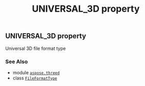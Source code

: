 ﻿---
title: UNIVERSAL_3D property
second_title: Aspose.3D for Python via .NET API References
description: 
type: docs
weight: 230
url: /aspose.threed/fileformattype/universal_3d/
is_root: false
---

## UNIVERSAL_3D property


Universal 3D file format type

### See Also
* module [`aspose.threed`](../../)
* class [`FileFormatType`](/3d/python-net/aspose.threed/fileformattype)
